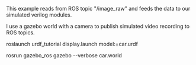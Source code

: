 This example reads from ROS topic "/image_raw" and feeds the data to our simulated verilog modules. 

I use a gazebo world with a camera to publish simulated video recording to ROS topics. 




roslaunch urdf_tutorial display.launch model:=car.urdf


rosrun gazebo_ros gazebo --verbose car.world
